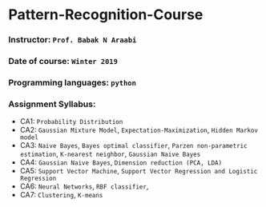 # Pattern-Recognition-Course

### Instructor: `Prof. Babak N Araabi`

### Date of course: `Winter 2019`

### Programming languages: `python`

### Assignment Syllabus:

- CA1: `Probability Distribution`
- CA2: `Gaussian Mixture Model`, `Expectation-Maximization`, `Hidden Markov model`
- CA3: `Naive Bayes`, `Bayes optimal classifier`, `Parzen non-parametric estimation`, `K-nearest neighbor`, `Gaussian Naive Bayes`
- CA4: `Gaussian Naive Bayes`, `Dimension reduction (PCA, LDA)`
- CA5: `Support Vector Machine`, `Support Vector Regression and Logistic Regression`
- CA6: `Neural Networks`, `RBF classifier`,
- CA7: `Clustering`, `K-means`



